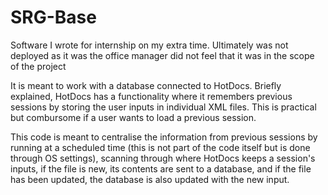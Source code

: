 # SRG-Base
Software I wrote for internship on my extra time.  Ultimately was not deployed as it was the office manager did not feel that it was in the scope of the project

It is meant to work with a database connected to HotDocs.
Briefly explained, HotDocs has a functionality where it remembers previous sessions by storing the user inputs in individual XML files.  This is practical but combursome if a user wants to load a previous session.

This code is meant to centralise the information from previous sessions by running at a scheduled time (this is not part of the code itself but is done through OS settings), scanning through where HotDocs keeps a session's inputs, if the file is new, its contents are sent to a database, and if the file has been updated, the database is also updated with the new input. 
